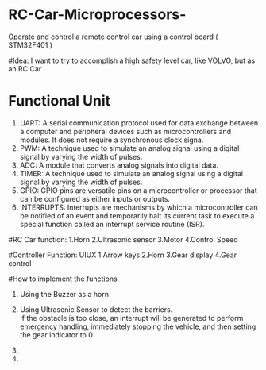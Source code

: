 # RC-Car-Microprocessors-
Operate and control a remote control car using a control board ( STM32F401 )

#Idea:
I want to try to accomplish a high safety level car, like VOLVO, but as an RC Car

# Functional Unit
1. UART:
   A serial communication protocol used for data exchange between a computer and peripheral devices such as microcontrollers and modules. It does not require a synchronous clock signa.
2. PWM:
   A technique used to simulate an analog signal using a digital signal by varying the width of pulses.
3. ADC:
   A module that converts analog signals into digital data.
4. TIMER:
   A technique used to simulate an analog signal using a digital signal by varying the width of pulses.
5. GPIO:
   GPIO pins are versatile pins on a microcontroller or processor that can be configured as either inputs or outputs.
6. INTERRUPTS:
   Interrupts are mechanisms by which a microcontroller can be notified of an event and temporarily halt its current task to execute a special function called an interrupt service routine (ISR).
   
#RC Car function:
1.Horn
2.Ultrasonic sensor
3.Motor
4.Control Speed

#Controller Function:
UIUX
1.Arrow keys
2.Horn
3.Gear display
4.Gear control

#How to implement the functions
1. Using the Buzzer as a horn
2. Using Ultrasonic Sensor to detect the barriers.
   <br>If the obstacle is too close, an interrupt will be generated to perform emergency handling, immediately stopping the vehicle,    and then setting the gear indicator to 0.
   
4.
5.

